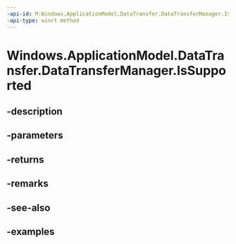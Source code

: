 ```yaml
---
-api-id: M:Windows.ApplicationModel.DataTransfer.DataTransferManager.IsSupported
-api-type: winrt method
---
```


<!-- Method syntax.
public bool DataTransferManager.IsSupported()
-->

# Windows.ApplicationModel.DataTransfer.DataTransferManager.IsSupported

## -description

## -parameters

## -returns

## -remarks

## -see-also

## -examples

